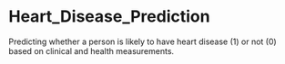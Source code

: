 # Heart_Disease_Prediction
Predicting whether a person is likely to have heart disease (1) or not (0) based on clinical and health measurements.

